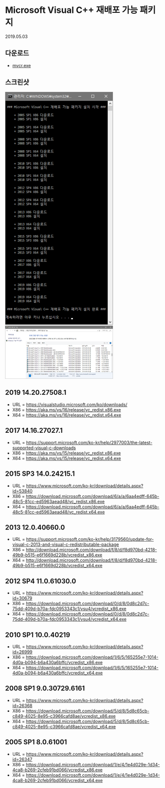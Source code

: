 # Microsoft Visual C++ 재배포 가능 패키지
2019.05.03

## 다운로드
- [mvcr.exe](https://raw.githubusercontent.com/ssokka/windows/master/mvcr/mvcr.exe)

## 스크린샷
<div>
<img width="350" src="./screenshot-01.png">
<img width="350" src="./screenshot-02.png">
</div>

## 2019 14.20.27508.1
- URL = https://visualstudio.microsoft.com/ko/downloads/
- X86 = https://aka.ms/vs/16/release/vc_redist.x86.exe
- X64 = https://aka.ms/vs/16/release/vc_redist.x64.exe

## 2017 14.16.27027.1
- URL = https://support.microsoft.com/ko-kr/help/2977003/the-latest-supported-visual-c-downloads
- X86 = https://aka.ms/vs/15/release/vc_redist.x86.exe
- X64 = https://aka.ms/vs/15/release/vc_redist.x64.exe

## 2015 SP3 14.0.24215.1
- URL = https://www.microsoft.com/ko-kr/download/details.aspx?id=53840
- X86 = https://download.microsoft.com/download/6/a/a/6aa4edff-645b-48c5-81cc-ed5963aead48/vc_redist.x86.exe
- X64 = https://download.microsoft.com/download/6/a/a/6aa4edff-645b-48c5-81cc-ed5963aead48/vc_redist.x64.exe

## 2013 12.0.40660.0
- URL = https://support.microsoft.com/ko-kr/help/3179560/update-for-visual-c-2013-and-visual-c-redistributable-package
- X86 = http://download.microsoft.com/download/f/8/d/f8d970bd-4218-49b9-b515-e6f1669d228b/vcredist_x86.exe
- X64 = http://download.microsoft.com/download/f/8/d/f8d970bd-4218-49b9-b515-e6f1669d228b/vcredist_x64.exe

## 2012 SP4 11.0.61030.0
- URL = https://www.microsoft.com/ko-kr/download/details.aspx?id=30679
- X86 = https://download.microsoft.com/download/0/d/8/0d8c2d7c-75dd-409d-b70a-fdc0953343c1/vsu4/vcredist_x86.exe
- X64 = https://download.microsoft.com/download/0/d/8/0d8c2d7c-75dd-409d-b70a-fdc0953343c1/vsu4/vcredist_x64.exe

## 2010 SP1 10.0.40219
- URL = https://www.microsoft.com/ko-kr/download/details.aspx?id=26999
- X86 = https://download.microsoft.com/download/1/6/5/165255e7-1014-4d0a-b094-b6a430a6bffc/vcredist_x86.exe
- X64 = https://download.microsoft.com/download/1/6/5/165255e7-1014-4d0a-b094-b6a430a6bffc/vcredist_x64.exe

## 2008 SP1 9.0.30729.6161
- URL = https://www.microsoft.com/ko-kr/download/details.aspx?id=26368
- X86 = https://download.microsoft.com/download/5/d/8/5d8c65cb-c849-4025-8e95-c3966cafd8ae/vcredist_x86.exe
- X64 = https://download.microsoft.com/download/5/d/8/5d8c65cb-c849-4025-8e95-c3966cafd8ae/vcredist_x64.exe

## 2005 SP1 8.0.61001
- URL = https://www.microsoft.com/ko-kr/download/details.aspx?id=26347
- X86 = https://download.microsoft.com/download/1/e/4/1e4d029e-1d34-4ca8-b269-2cfeb91bd066/vcredist_x86.exe
- X64 = https://download.microsoft.com/download/1/e/4/1e4d029e-1d34-4ca8-b269-2cfeb91bd066/vcredist_x64.exe
